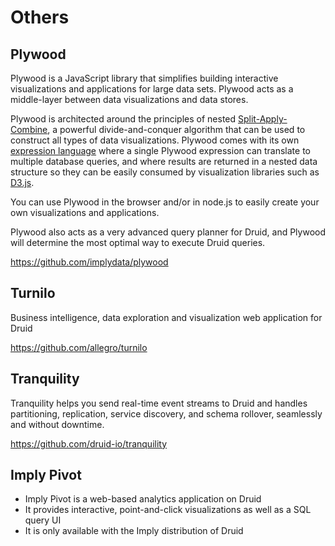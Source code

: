 # Others

## Plywood

Plywood is a JavaScript library that simplifies building interactive visualizations and applications for large data sets. Plywood acts as a middle-layer between data visualizations and data stores.

Plywood is architected around the principles of nested [Split-Apply-Combine](http://www.jstatsoft.org/article/view/v040i01/v40i01.pdf), a powerful divide-and-conquer algorithm that can be used to construct all types of data visualizations. Plywood comes with its own [expression language](https://github.com/implydata/plywood/blob/master/docs/expressions) where a single Plywood expression can translate to multiple database queries, and where results are returned in a nested data structure so they can be easily consumed by visualization libraries such as [D3.js](http://d3js.org/).

You can use Plywood in the browser and/or in node.js to easily create your own visualizations and applications.

Plywood also acts as a very advanced query planner for Druid, and Plywood will determine the most optimal way to execute Druid queries.

https://github.com/implydata/plywood

## Turnilo

Business intelligence, data exploration and visualization web application for Druid

https://github.com/allegro/turnilo

## Tranquility

Tranquility helps you send real-time event streams to Druid and handles partitioning, replication, service discovery, and schema rollover, seamlessly and without downtime.

https://github.com/druid-io/tranquility

## Imply Pivot

- Imply Pivot is a web-based analytics application on Druid
- It provides interactive, point-and-click visualizations as well as a SQL query UI
- It is only available with the Imply distribution of Druid
